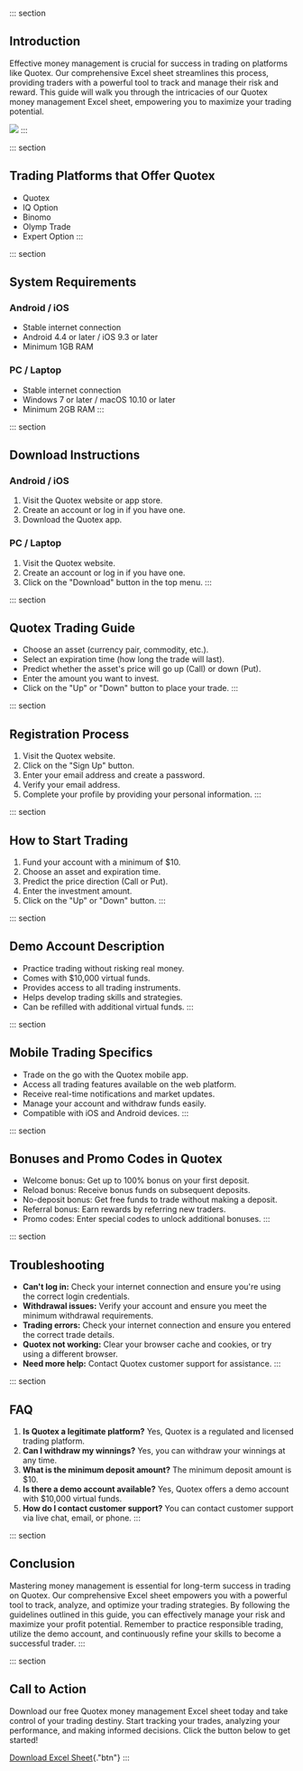 ::: section
## Introduction

Effective money management is crucial for success in trading on
platforms like Quotex. Our comprehensive Excel sheet streamlines this
process, providing traders with a powerful tool to track and manage
their risk and reward. This guide will walk you through the intricacies
of our Quotex money management Excel sheet, empowering you to maximize
your trading potential.

[![](https://static.quotex.io/files/4_en/300_250.jpg)](https://traff.sbs/brokerqxlid)
:::

::: section
## Trading Platforms that Offer Quotex

-   Quotex
-   IQ Option
-   Binomo
-   Olymp Trade
-   Expert Option
:::

::: section
## System Requirements

### Android / iOS

-   Stable internet connection
-   Android 4.4 or later / iOS 9.3 or later
-   Minimum 1GB RAM

### PC / Laptop

-   Stable internet connection
-   Windows 7 or later / macOS 10.10 or later
-   Minimum 2GB RAM
:::

::: section
## Download Instructions

### Android / iOS

1.  Visit the Quotex website or app store.
2.  Create an account or log in if you have one.
3.  Download the Quotex app.

### PC / Laptop

1.  Visit the Quotex website.
2.  Create an account or log in if you have one.
3.  Click on the "Download" button in the top menu.
:::

::: section
## Quotex Trading Guide

-   Choose an asset (currency pair, commodity, etc.).
-   Select an expiration time (how long the trade will last).
-   Predict whether the asset\'s price will go up (Call) or down (Put).
-   Enter the amount you want to invest.
-   Click on the "Up" or "Down" button to place your trade.
:::

::: section
## Registration Process

1.  Visit the Quotex website.
2.  Click on the "Sign Up" button.
3.  Enter your email address and create a password.
4.  Verify your email address.
5.  Complete your profile by providing your personal information.
:::

::: section
## How to Start Trading

1.  Fund your account with a minimum of \$10.
2.  Choose an asset and expiration time.
3.  Predict the price direction (Call or Put).
4.  Enter the investment amount.
5.  Click on the "Up" or "Down" button.
:::

::: section
## Demo Account Description

-   Practice trading without risking real money.
-   Comes with \$10,000 virtual funds.
-   Provides access to all trading instruments.
-   Helps develop trading skills and strategies.
-   Can be refilled with additional virtual funds.
:::

::: section
## Mobile Trading Specifics

-   Trade on the go with the Quotex mobile app.
-   Access all trading features available on the web platform.
-   Receive real-time notifications and market updates.
-   Manage your account and withdraw funds easily.
-   Compatible with iOS and Android devices.
:::

::: section
## Bonuses and Promo Codes in Quotex

-   Welcome bonus: Get up to 100% bonus on your first deposit.
-   Reload bonus: Receive bonus funds on subsequent deposits.
-   No-deposit bonus: Get free funds to trade without making a deposit.
-   Referral bonus: Earn rewards by referring new traders.
-   Promo codes: Enter special codes to unlock additional bonuses.
:::

::: section
## Troubleshooting

-   **Can\'t log in:** Check your internet connection and ensure you\'re
    using the correct login credentials.
-   **Withdrawal issues:** Verify your account and ensure you meet the
    minimum withdrawal requirements.
-   **Trading errors:** Check your internet connection and ensure you
    entered the correct trade details.
-   **Quotex not working:** Clear your browser cache and cookies, or try
    using a different browser.
-   **Need more help:** Contact Quotex customer support for assistance.
:::

::: section
## FAQ

1.  **Is Quotex a legitimate platform?** Yes, Quotex is a regulated and
    licensed trading platform.
2.  **Can I withdraw my winnings?** Yes, you can withdraw your winnings
    at any time.
3.  **What is the minimum deposit amount?** The minimum deposit amount
    is \$10.
4.  **Is there a demo account available?** Yes, Quotex offers a demo
    account with \$10,000 virtual funds.
5.  **How do I contact customer support?** You can contact customer
    support via live chat, email, or phone.
:::

::: section
## Conclusion

Mastering money management is essential for long-term success in trading
on Quotex. Our comprehensive Excel sheet empowers you with a powerful
tool to track, analyze, and optimize your trading strategies. By
following the guidelines outlined in this guide, you can effectively
manage your risk and maximize your profit potential. Remember to
practice responsible trading, utilize the demo account, and continuously
refine your skills to become a successful trader.
:::

::: section
## Call to Action

Download our free Quotex money management Excel sheet today and take
control of your trading destiny. Start tracking your trades, analyzing
your performance, and making informed decisions. Click the button below
to get started!

[Download Excel
Sheet](\%22https://traff.sbs/brokerqxsignup\%22){."btn"}
:::

